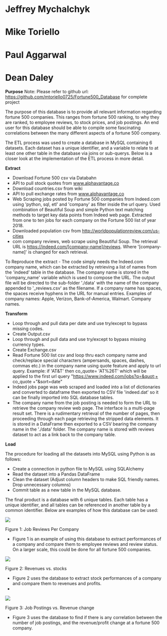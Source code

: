 # Jeffrey Mychalchyk
# Mike Toriello
# Paul Aggarwal
# Dean Daley

**Purpose**
Note: Please refer to github url: https://github.com/mtoriello0725/Fortune500_Database for complete project

The purpose of this database is to provide all relevant information regarding fortune 500 companies. This ranges from fortune 500 ranking, to why they are ranked, to employee reviews, to stock prices, and job postings. An end user for this database should be able to compile some fascinating correlations between the many different aspects of a fortune 500 company.

The ETL process was used to create a database in MySQL containing 6 datasets. Each dataset has a unique identifier, and a variable to relate to at least one other table in the database via joins or sub-querys. Below is a closer look at the implementation of the ETL process in more detail.



**Extract**

- Download Fortune 500 csv via Databahn
- API to pull stock quotes from www.alphavantage.co
- Download countries.csv from wiki
- API to pull exchange rates from www.alphavantage.co
- Web Scraping jobs posted by Fortune 500 companies from Indeed.com using &#39;python, sql, etl&#39; and &#39;company&#39; as filter inside the url query. Used combination of Beautiful Soup and simple Python text matching methods to target key data points from Indeed web page. Extracted from one to ten jobs for each company on the Fortune 500 list of year 2018.
- Downloaded population csv from http://worldpopulationreview.com/us-cities
- com company reviews, web scrape using Beautiful Soup.  The retrieval URL is https://indeed.com/[company-name]/reviews.  Where &#39;[company-name]&#39; is changed for each retrieval.

To Reproduce the extract - The code simply needs the Indeed.com company name, which can be extracted by retrieving a list of names from the &#39;indeed&#39; table in the database.  The company name is stored in the &#39;company\_name&#39; variable which is used to compose the URL.  The output file will be directed to the sub-folder &#39;./data&#39; with the name of the company appended to &#39;\_reviews.csv&#39; as the filename. If a company name has spaces, the spaces receive hyphens in the URL for manual entries. Examples of company names: Apple, Verizon, Bank-of-America, Walmart.  Company names.





**Transform**

- Loop through and pull data per date and use try/except to bypass missing codes.
- Create Output.csv
- Loop through and pull data and use try/except to bypass missing currency types.
- Create Exchange.csv
- Read Fortune 500 list csv and loop thru each company name and check/replace special characters (ampersands, spaces, dashes, commas etc.) in the company name using quote feature and apply to url query. Example: if &#39;AT&amp;T&#39; then co\_quote= &#39;AT%26T&#39; which will be applied to the first url query &quot;https://www.indeed.com/jobs?q=&quot;+ co\_quote +&quot;&amp;sort=date&quot;
- Indeed jobs page was web scraped and loaded into a list of dictionaries and converted to dataframe then exported to CSV file &#39;indeed.dat&#39; so it can be finally imported into SQL database tables.
- The company name from the job posting is needed to form the URL to retrieve the company review web page.  The interface is a multi-page result set.  There is a rudimentary retrieval of the number of pages, then proceeding through each page retrieving the stripped data elements.  It is stored in a DataFrame then exported to a CSV bearing the company name in the &#39;./data&#39; folder.  The company name is stored with reviews dataset to act as a link back to the company table.



**Load**

The procedure for loading all the datasets into MySQL using Python is as follows:

- Create a connection in python file to MySQL using SQLAlchemy
- Read the dataset into a Pandas DataFrame
- Clean the dataset (Adjust column headers to make SQL friendly names. Drop unnecessary columns)
- Commit table as a new table in the MySQL database.

The final product is a database with 6 unique tables. Each table has a unique identifier, and all tables can be referenced in another table by a common identifier. Below are examples of how this database can be used:

 ![](/image/ETL_Fig1.png)

Figure 1: Job Reviews Per Company

- Figure 1 is an example of using this database to extract performances of a company and compare them to employee reviews and review status. On a larger scale, this could be done for all fortune 500 companies.

 ![](/image/ETL_Fig2.png)

Figure 2: Revenues vs. stocks

- Figure 2 uses the database to extract stock performances of a company and compare them to revenues and profits.
-

 ![](/image/ETL_Fig3.png)

Figure 3: Job Postings vs. Revenue change

- Figure 3 uses the database to find if there is any correlation between the number of job postings, and the revenue/profit change at a fortune 500 company.
